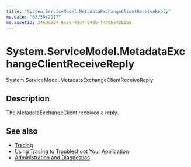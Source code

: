 ```yaml
---
title: "System.ServiceModel.MetadataExchangeClientReceiveReply"
ms.date: "03/30/2017"
ms.assetid: 24edae24-8ced-43c4-948b-f400ba42b2a5
---
```

# System.ServiceModel.MetadataExchangeClientReceiveReply
System.ServiceModel.MetadataExchangeClientReceiveReply  
  
## Description  
 The MetadataExchangeClient received a reply.  
  
## See also

- [Tracing](../../../../../docs/framework/wcf/diagnostics/tracing/index.md)
- [Using Tracing to Troubleshoot Your Application](../../../../../docs/framework/wcf/diagnostics/tracing/using-tracing-to-troubleshoot-your-application.md)
- [Administration and Diagnostics](../../../../../docs/framework/wcf/diagnostics/index.md)
